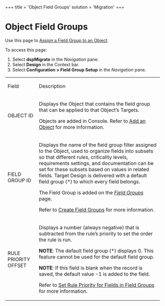 +++
title = 'Object Field Groups'
solution = 'Migration'
+++

# Object Field Groups

<div class="use">

Use this page to [Assign a Field Group to an
Object](../Use_Cases/Assign_a_Field_Group_to_an_Object.htm).

</div>

To access this page:

1.  Select <span style="font-weight: bold;">dspMigrate</span> in the
    <span style="font-style: italic;">Navigation</span> pane.
2.  Select <span style="font-weight: bold;">Design </span>in the Context
    bar.
3.  Select <span style="font-weight: bold;">Configuration \> Field Group
    Setup</span> in the
    <span style="font-style: italic;">Navigation</span> pane.

<table>
<tbody>
<tr class="odd">
<td><p>Field</p></td>
<td><p>Description</p></td>
</tr>
<tr class="even">
<td><p>OBJECT ID</p></td>
<td><p>Displays the Object that contains the field group that can be applied to that Object’s Targets.</p>
<p>Objects are added in Console. Refer to <a href="../../Console/Use_Cases/Add_Elements_Separately.htm#Add3">Add an Object</a> for more information.</p></td>
</tr>
<tr class="odd">
<td><p>FIELD GROUP ID</p></td>
<td><p>Displays the name of the field group filter assigned to the Object, used to organize fields into subsets so that different rules, criticality levels, requirements settings, and documentation can be set for these subsets based on values in related fields. Target Design is delivered with a default field group (*) to which every field belongs.</p>
<p>The Field Group is added on the <span style="font-style: italic;"><a href="Field_Groups.htm">Field Groups</a></span> page.</p>
<p>Refer to <a href="../Use_Cases/Create_Field_Groups.htm">Create Field Groups</a> for more information.</p></td>
</tr>
<tr class="even">
<td><p>RULE PRIORITY OFFSET</p></td>
<td><p>Displays a number (always negative) that is subtracted from the rule’s priority to set the order the rule is run.</p>
<p><strong>NOTE</strong>: The default field group (*) displays 0. This feature cannot be used for the default field group.</p>
<p><strong>NOTE</strong>: If this field is blank when the record is saved, the default value -1 is added to the field.</p>
<p>Refer to <a href="../Use_Cases/Set_Rule_Priority_for_Fields_in_Field_Groups.htm">Set Rule Priority for Fields in Field Groups</a> for more information.</p></td>
</tr>
</tbody>
</table>
